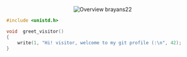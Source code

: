 <p align="center">
  <img src = "https://github.com/brayans22/brayans22/assets/90729742/35777c05-dd8d-42ee-9421-eae131f3cd22"       
       alt = "Overview brayans22">
</p>

```c
#include <unistd.h>

void  greet_visitor()
{
    write(1, "Hi! visitor, welcome to my git profile (:\n", 42);
}
```
